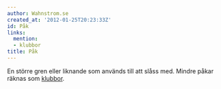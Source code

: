 ```yaml
---
author: Wahnstrom.se
created_at: '2012-01-25T20:23:33Z'
id: Påk
links:
  mention:
  - klubbor
title: Påk
---
```


En större gren eller liknande som används till att slåss med. Mindre påkar räknas som [klubbor].

  [klubbor]: klubbor